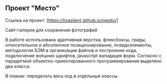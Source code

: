 Проект "Место"
------
Ссылка на проект: [https://lizasilent.github.io/mesto/]

Сайт-галерея для сохранения фотографий

В работе использована адаптивная верстка, флексбоксы, гриды, относительное и абсолютное позиционирование, псевдоэлементы, методология БЭМ в организации файлов и построении кода, подключение внешних шрифтов, javascript валидация форм. Согласно с парадигмой объектно-ориентированного программирования выделено два класса. 


В планах: переделать весь код в отдельные классы.


